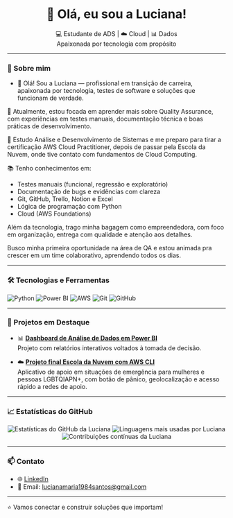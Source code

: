 <h1 align="center">👋 Olá, eu sou a Luciana!</h1>

<p align="center">
  💻 Estudante de ADS | ☁️ Cloud | 📊 Dados <br>
  Apaixonada por tecnologia com propósito 
</p>

---

### 🚀 Sobre mim
- 🌟 Olá! Sou a Luciana — profissional em transição de carreira, apaixonada por tecnologia, testes de software e soluções que funcionam de verdade.

🎯 Atualmente, estou focada em aprender mais sobre Quality Assurance, com experiências em testes manuais, documentação técnica e boas práticas de desenvolvimento.

🧠 Estudo Análise e Desenvolvimento de Sistemas e me preparo para tirar a certificação AWS Cloud Practitioner, depois de passar pela Escola da Nuvem, onde tive contato com fundamentos de Cloud Computing.

📚 Tenho conhecimentos em:
- Testes manuais (funcional, regressão e exploratório)
- Documentação de bugs e evidências com clareza
- Git, GitHub, Trello, Notion e Excel
- Lógica de programação com Python
- Cloud (AWS Foundations)

 Além da tecnologia, trago minha bagagem como empreendedora, com foco em organização, entrega com qualidade e atenção aos detalhes.

Busco minha primeira oportunidade na área de QA e estou animada pra crescer em um time colaborativo, aprendendo todos os dias.

---

### 🛠️ Tecnologias e Ferramentas

![Python](https://img.shields.io/badge/Python-3776AB?style=flat-square&logo=python&logoColor=white)
![Power BI](https://img.shields.io/badge/Power%20BI-F2C811?style=flat-square&logo=powerbi&logoColor=black)
![AWS](https://img.shields.io/badge/AWS-232F3E?style=flat-square&logo=amazonaws&logoColor=white)
![Git](https://img.shields.io/badge/Git-F05032?style=flat-square&logo=git&logoColor=white)
![GitHub](https://img.shields.io/badge/GitHub-181717?style=flat-square&logo=github&logoColor=white)

---

### 📂 Projetos em Destaque


- 📊 **[Dashboard de Análise de Dados em Power BI](https://github.com/seuusuario/analise-powerbi)**  
  Projeto com relatórios interativos voltados à tomada de decisão.

- ☁️ **[Projeto final Escola da Nuvem com AWS CLI](https://github.com/Luciana-Maria/projeto-chatbot)**  
 Aplicativo de apoio em situações de emergência para mulheres e pessoas LGBTQIAPN+, com botão de pânico, geolocalização e acesso rápido a redes de apoio.

---

### 📈 Estatísticas do GitHub

<p align="center">
  <img src="https://github-readme-stats.vercel.app/api?username=luciana-maria&show_icons=true&theme=radical" alt="Estatísticas do GitHub da Luciana" />
  <img src="https://github-readme-stats.vercel.app/api/top-langs/?username=luciana-maria&layout=compact&theme=radical" alt="Linguagens mais usadas por Luciana" />
  <img src="https://github-readme-streak-stats.herokuapp.com/?user=luciana-maria&theme=radical" alt="Contribuições contínuas da Luciana" />
</p>

---

### 📫 Contato

- 🌐 [LinkedIn](https://www.linkedin.com/in/luciana-santos-maria/)
- 📧 Email: lucianamaria1984santos@gmail.com

---

⭐ Vamos conectar e construir soluções que importam!
